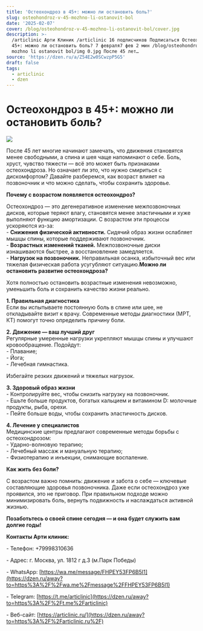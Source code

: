 ```yaml
---
title: 'Остеохондроз в 45+: можно ли остановить боль?'
slug: osteohondroz-v-45-mozhno-li-ostanovit-bol
date: '2025-02-07'
cover: /blog/osteohondroz-v-45-mozhno-li-ostanovit-bol/cover.jpg
description: >-
  /articlinic Арти Клиник /articlinic 16 подписчиков Подписаться Остеохондроз в
  45+: можно ли остановить боль? 7 февраля7 фев 2 мин /blog/osteohondroz v 45
  mozhno li ostanovit bol/img 0.jpg После 45 лет…
source: 'https://dzen.ru/a/Z54E2w0SCwzpP5G5'
draft: false
tags:
  - articlinic
  - dzen
---
```


# Остеохондроз в 45+: можно ли остановить боль?

![](/blog/osteohondroz-v-45-mozhno-li-ostanovit-bol/img-0.jpg)

После 45 лет многие начинают замечать, что движения становятся менее свободными, а спина и шея чаще напоминают о себе. Боль, хруст, чувство тяжести — всё это может быть признаками остеохондроза. Но означает ли это, что нужно смириться с дискомфортом? Давайте разберемся, как возраст влияет на позвоночник и что можно сделать, чтобы сохранить здоровье.  
  
**Почему с возрастом появляется остеохондроз?**  
  
Остеохондроз — это дегенеративное изменение межпозвоночных дисков, которые теряют влагу, становятся менее эластичными и хуже выполняют функцию амортизации. С возрастом эти процессы ускоряются из-за:  
\- **Снижения физической активности.** Сидячий образ жизни ослабляет мышцы спины, которые поддерживают позвоночник.  
\- **Возрастных изменений тканей.** Межпозвоночные диски изнашиваются быстрее, а восстановление замедляется.  
\- **Нагрузок на позвоночник.** Неправильная осанка, избыточный вес или тяжелая физическая работа усугубляют ситуацию.**Можно ли остановить развитие остеохондроза?**  
  
Хотя полностью остановить возрастные изменения невозможно, уменьшить боль и сохранить качество жизни реально.  

**1\. Правильная диагностика**  
Если вы испытываете постоянную боль в спине или шее, не откладывайте визит к врачу. Современные методы диагностики (МРТ, КТ) помогут точно определить причину боли.  
  
**2\. Движение — ваш лучший друг**  
Регулярные умеренные нагрузки укрепляют мышцы спины и улучшают кровообращение. Подойдут:  
\- Плавание;  
\- Йога;  
\- Лечебная гимнастика.  
  
Избегайте резких движений и тяжелых нагрузок.  
  
**3\. Здоровый образ жизни**  
\- Контролируйте вес, чтобы снизить нагрузку на позвоночник.  
\- Ешьте больше продуктов, богатых кальцием и витамином D: молочные продукты, рыба, орехи.  
\- Пейте больше воды, чтобы сохранить эластичность дисков.  
  
**4\. Лечение у специалистов**  
Медицинские центры предлагают современные методы борьбы с остеохондрозом:  
\- Ударно-волновую терапию;  
\- Лечебный массаж и мануальную терапию;  
\- Физиотерапию и инъекции, снимающие воспаление.  
  
**Как жить без боли?**  
  
С возрастом важно помнить: движение и забота о себе — ключевые составляющие здоровья позвоночника. Даже если остеохондроз уже проявился, это не приговор. При правильном подходе можно минимизировать боль, вернуть подвижность и наслаждаться активной жизнью.  
  
**Позаботьтесь о своей спине сегодня — и она будет служить вам долгие годы!**

**Контакты Арти клиник:**

\- Телефон: +79998310636

\- Адрес: г. Москва, ул. 1812 г д.3 (м.Парк Победы)

\- WhatsApp: [https://wa.me/message/FHPEY53FP6B5I1](https://dzen.ru/away?to=https%3A%2F%2Fwa.me%2Fmessage%2FFHPEY53FP6B5I1)

\- Telegram: [https://t.me/articlinic](https://dzen.ru/away?to=https%3A%2F%2Ft.me%2Farticlinic)

\- Веб-сайт: [https://articlinic.ru/](https://dzen.ru/away?to=https%3A%2F%2Farticlinic.ru%2F)